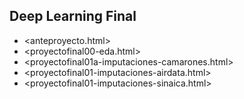 ## Deep Learning Final



* <anteproyecto.html>
* <proyectofinal00-eda.html>
* <proyectofinal01a-imputaciones-camarones.html>
* <proyectofinal01-imputaciones-airdata.html>
* <proyectofinal01-imputaciones-sinaica.html>

